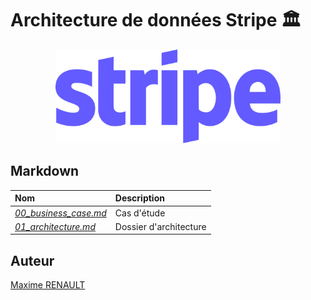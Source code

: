 # Architecture de données Stripe 🏛️

<p align="center">
   <img src='./img/stripe_logo.png' height='150'>
</p>

## Markdown

| Nom | Description |
|:-|:-|
| _[00_business_case.md](00_business_case.md)_ | Cas d'étude |
| _[01_architecture.md](01_architecture.md)_ | Dossier d'architecture |

## Auteur

[Maxime RENAULT](https://github.com/qxzjy)